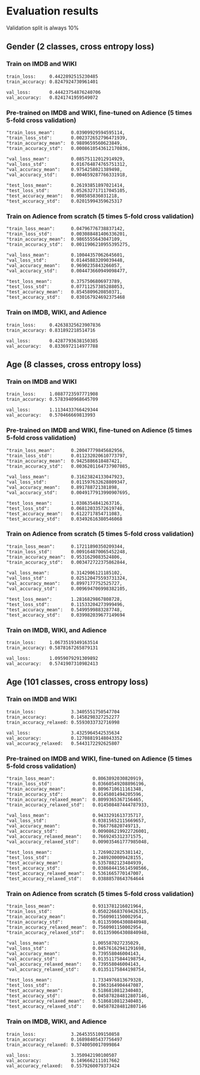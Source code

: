 # Evaluation results

Validation split is always 10%

## Gender (2 classes, cross entropy loss)

### Train on IMDB and WIKI

```
train_loss:     0.4422892515230485
train_accuracy: 0.8247924730961401

val_loss:       0.44423754876240706
val_accuracy:   0.8241741959549072
```
### Pre-trained on IMDB and WIKI, fine-tuned on Adience (5 times 5-fold cross validation)

```
"train_loss_mean":      0.03909929594595114,
"train_loss_std":       0.002372652796471939,
"train_accuracy_mean":  0.9889659560623849,
"train_accuracy_std":   0.0008610543612170836,

"val_loss_mean":        0.08575112012914929,
"val_loss_std":         0.016764874765751312,
"val_accuracy_mean":    0.9754258021389498,
"val_accuracy_std":     0.004659287766331918,

"test_loss_mean":       0.26193851897021414,
"test_loss_std":        0.052632717117045105,
"test_accuracy_mean":   0.908585836031218,
"test_accuracy_std":    0.02015994359625317
```

### Train on Adience from scratch (5 times 5-fold cross validation)

```
"train_loss_mean":      0.04796776738837142,
"train_loss_std":       0.003088481406336201,
"train_accuracy_mean":  0.9865555643047109,
"train_accuracy_std":   0.0011906210955395275,

"val_loss_mean":        0.10044357062645601,
"val_loss_std":         0.01445883209039448,
"val_accuracy_mean":    0.9690235843266057,
"val_accuracy_std":     0.004473660949098477,

"test_loss_mean":       0.3757506806973789,
"test_loss_std":        0.07711257385288053,
"test_accuracy_mean":   0.8545809620850371,
"test_accuracy_std":    0.030167924692375468
```

### Train on IMDB, WIKI, and Adience

```
train_loss:     0.42638325623907836
train_accuracy: 0.831892218514716

val_loss:       0.4287793638150385
val_accuracy:   0.8336972114977788
```

## Age (8 classes, cross entropy loss)

### Train on IMDB and WIKI

```
train_loss:     1.0887723597771908
train_accuracy: 0.5783940968645709

val_loss:       1.1134433766429344
val_accuracy:   0.570466669813993
```

### Pre-trained on IMDB and WIKI, fine-tuned on Adience (5 times 5-fold cross validation)

```
"train_loss_mean":      0.20047779845682956,
"train_loss_std":       0.011232020610773797,
"train_accuracy_mean":  0.9425886618487421,
"train_accuracy_std":   0.0036201164737907085,

"val_loss_mean":        0.31623824133047923,
"val_loss_std":         0.011597632628809347,
"val_accuracy_mean":    0.891788721381898,
"val_accuracy_std":     0.0049177913990907695,

"test_loss_mean":       1.0386354841263716,
"test_loss_std":        0.06812033572619748,
"test_accuracy_mean":   0.6122717854711083,
"test_accuracy_std":    0.03492616380546068
```

### Train on Adience from scratch (5 times 5-fold cross validation)

```
"train_loss_mean":      0.17211890350209344,
"train_loss_std":       0.009164870065452248,
"train_accuracy_mean":  0.9531629083524806,
"train_accuracy_std":   0.003472722375862844,

"val_loss_mean":        0.3142906121185102,
"val_loss_std":         0.025120475593731324,
"val_accuracy_mean":    0.8997177752525727,
"val_accuracy_std":     0.009694706998382105,

"test_loss_mean":       1.2816829867808728,
"test_loss_std":        0.11533204273999496,
"test_accuracy_mean":   0.5499599883287748,
"test_accuracy_std":    0.039982039677149694
```        

### Train on IMDB, WIKI, and Adience

```
train_loss:     1.0673519349163514
train_accuracy: 0.5878167265879131

val_loss:       1.0959079291309892
val_accuracy:   0.5741907310982413
```

## Age (101 classes, cross entropy loss)

### Train on IMDB and WIKI

```
train_loss:             3.3405551750547704
train_accuracy:         0.1458298327252277
train_accuracy_relaxed: 0.5593033732716998

val_loss:               3.4325964542535634
val_accuracy:           0.12708819148043352
val_accuracy_relaxed:   0.5443172292625807
```

### Pre-trained on IMDB and WIKI, fine-tuned on Adience (5 times 5-fold cross validation)

```
"train_loss_mean":              0.8063892030820919,
"train_loss_std":               0.03660549208896196,
"train_accuracy_mean":          0.8096710611161348,
"train_accuracy_std":           0.0145801494205596,
"train_accuracy_relaxed_mean":  0.8099365367156465,
"train_accuracy_relaxed_std":   0.014508487444787933,

"val_loss_mean":                0.9433291613735717,
"val_loss_std":                 0.03815652115669657,
"val_accuracy_mean":            0.766776820749713,
"val_accuracy_std":             0.009086219922726001,
"val_accuracy_relaxed_mean":    0.7669245312371575,
"val_accuracy_relaxed_std":     0.009035461777985048,

"test_loss_mean":               1.7269022825381142,
"test_loss_std":                0.2489200009428155,
"test_accuracy_mean":           0.5357882123484939,
"test_accuracy_std":            0.038684415614598566,
"test_accuracy_relaxed_mean":   0.5361665770147007,
"test_accuracy_relaxed_std":    0.03888578643764644
```

### Train on Adience from scratch (5 times 5-fold cross validation)

```
"train_loss_mean":              0.9313781216021964,
"train_loss_std":               0.050226683769426315,
"train_accuracy_mean":          0.7560901150002954,
"train_accuracy_std":           0.011359064308840948,
"train_accuracy_relaxed_mean":  0.7560901150002954,
"train_accuracy_relaxed_std":   0.011359064308840948,

"val_loss_mean":                1.005587027235029,
"val_loss_std":                 0.04576162941291698,
"val_accuracy_mean":            0.739558046004143,
"val_accuracy_std":             0.01351175844198754,
"val_accuracy_relaxed_mean":    0.739558046004143,
"val_accuracy_relaxed_std":     0.01351175844198754,

"test_loss_mean":               1.7334976813679328,
"test_loss_std":                0.1963164904447087,
"test_accuracy_mean":           0.5186810812340403,
"test_accuracy_std":            0.045878284812807146,
"test_accuracy_relaxed_mean":   0.5186810812340403,
"test_accuracy_relaxed_std":    0.045878284812807146
```

### Train on IMDB, WIKI, and Adience

```
train_loss:             3.2645355109150858
train_accuracy:         0.16898405437756497
train_accuracy_relaxed: 0.5740050017099864

val_loss:               3.350942190100507
val_accuracy:           0.1496662111017662
val_accuracy_relaxed:   0.5579260079373424
```